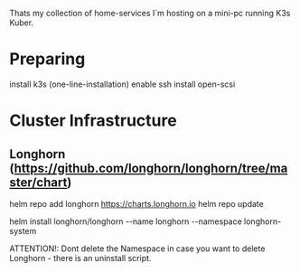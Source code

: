 Thats my collection of home-services I´m hosting on a mini-pc running K3s Kuber.

# Preparing
install k3s (one-line-installation)
enable ssh
install open-scsi

# Cluster Infrastructure
## Longhorn (https://github.com/longhorn/longhorn/tree/master/chart)
helm repo add longhorn https://charts.longhorn.io
helm repo update

helm install longhorn/longhorn --name longhorn --namespace longhorn-system

ATTENTION!: Dont delete the Namespace in case you want to delete Longhorn - there is an uninstall script.
